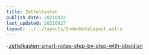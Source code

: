 ```yaml
---
title: Zettelkasten
publish_date: 20210922
last_updated: 20210927
layout: ../../layouts/IndexNoteLayout.astro
---
```


-[zettelkasten-smart-notes-step-by-step-with-obsidian](../literature-notes/zettelkasten-smart-notes-step-by-step-with-obsidian.md)
